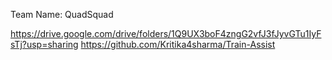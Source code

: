 Team Name: QuadSquad

https://drive.google.com/drive/folders/1Q9UX3boF4zngG2vfJ3fJyvGTu1IyFsTj?usp=sharing
https://github.com/Kritika4sharma/Train-Assist
